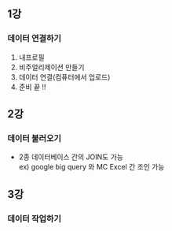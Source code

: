 ## 1강   
### 데이터 연결하기  
1) 내프로필   
2) 비주얼리제이션 만들기   
3) 데이터 연결(컴퓨터에서 업로드)   
4) 준비 끝 !!   


## 2강
### 데이터 불러오기
* 2종 데이터베이스 간의 JOIN도 가능   
ex) google big query 와 MC Excel 간 조인 가능   

## 3강   
### 데이터 작업하기   
